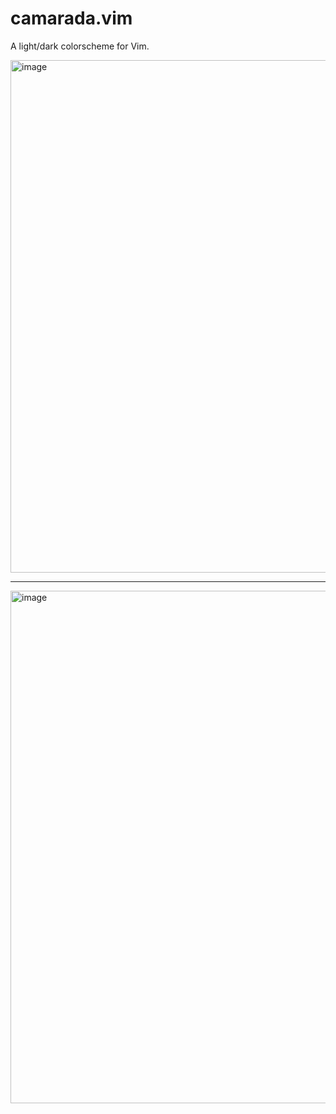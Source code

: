 # camarada.vim
A light/dark colorscheme for Vim.

<img width="820" alt="image" src="https://user-images.githubusercontent.com/1793185/143420240-052af6c2-59a6-4488-90d8-9cff7099c8e5.png">

---


<img width="820" alt="image" src="https://user-images.githubusercontent.com/1793185/143420403-a23c081d-8c29-4898-bb5e-6dbda5c6e1f1.png">
